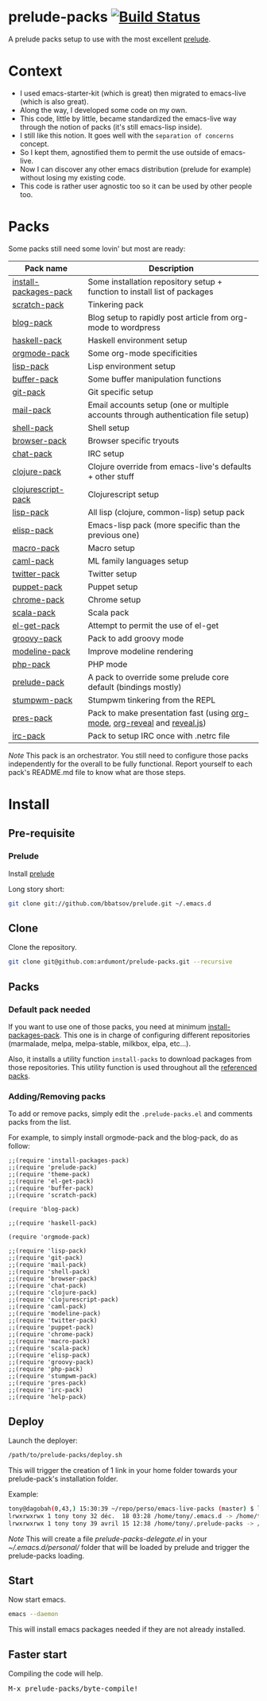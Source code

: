 prelude-packs [![Build Status](https://travis-ci.org/ardumont/prelude-packs.png?branch=master)](https://travis-ci.org/ardumont/prelude-packs)
=============

A prelude packs setup to use with the most excellent [prelude](https://github.com/bbatsov/prelude).

# Context

- I used emacs-starter-kit (which is great) then migrated to emacs-live (which is also great).
- Along the way, I developed some code on my own.
- This code, little by little, became standardized the emacs-live way through the notion of packs (it's still emacs-lisp inside).
- I still like this notion. It goes well with the `separation of concerns` concept.
- So I kept them, agnostified them to permit the use outside of emacs-live.
- Now I can discover any other emacs distribution (prelude for example) without losing my existing code.
- This code is rather user agnostic too so it can be used by other people too.

# Packs

Some packs still need some lovin' but most are ready:

Pack name                                                                   | Description
----------------------------------------------------------------------------|-----------------------------------------------------------------------------------
[install-packages-pack](https://github.com/ardumont/install-packages-pack)  | Some installation repository setup + function to install list of packages
[scratch-pack](https://github.com/ardumont/scratch-pack)                    | Tinkering pack
[blog-pack](https://github.com/ardumont/blog-pack)                          | Blog setup to rapidly post article from org-mode to wordpress
[haskell-pack](https://github.com/ardumont/haskell-pack)                    | Haskell environment setup
[orgmode-pack](https://github.com/ardumont/orgmode-pack)                    | Some org-mode specificities
[lisp-pack](https://github.com/ardumont/lisp-pack)                          | Lisp environment setup
[buffer-pack](https://github.com/ardumont/buffer-pack)                      | Some buffer manipulation functions
[git-pack](https://github.com/ardumont/git-pack)                            | Git specific setup
[mail-pack](https://github.com/ardumont/mail-pack)                          | Email accounts setup (one or multiple accounts through authentication file setup)
[shell-pack](https://github.com/ardumont/shell-pack)                        | Shell setup
[browser-pack](https://github.com/ardumont/browser-pack)                    | Browser specific tryouts
[chat-pack](https://github.com/ardumont/chat-pack)                          | IRC setup
[clojure-pack](https://github.com/ardumont/clojure-pack)                    | Clojure override from emacs-live's defaults + other stuff
[clojurescript-pack](https://github.com/ardumont/clojurescript-pack)        | Clojurescript setup
[lisp-pack](https://github.com/ardumont/lisp-pack)                          | All lisp (clojure, common-lisp) setup pack
[elisp-pack](https://github.com/ardumont/elisp-pack)                        | Emacs-lisp pack (more specific than the previous one)
[macro-pack](https://github.com/ardumont/macro-pack)                        | Macro setup
[caml-pack](https://github.com/ardumont/caml-pack)                          | ML family languages setup
[twitter-pack](https://github.com/ardumont/twitter-pack)                    | Twitter setup
[puppet-pack](https://github.com/ardumont/puppet-pack)                      | Puppet setup
[chrome-pack](https://github.com/ardumont/chrome-pack)                      | Chrome setup
[scala-pack](https://github.com/ardumont/scala-pack)                        | Scala pack
[el-get-pack](https://github.com/ardumont/el-get-pack)                      | Attempt to permit the use of el-get
[groovy-pack](https://github.com/ardumont/groovy-pack)                      | Pack to add groovy mode
[modeline-pack](https://github.com/ardumont/modeline-pack)                  | Improve modeline rendering
[php-pack](https://github.com/ardumont/php-pack)                            | PHP mode
[prelude-pack](https://github.com/ardumont/prelude-pack)                    | A pack to override some prelude core default (bindings mostly)
[stumpwm-pack](https://github.com/ardumont/stumpwm-pack)                    | Stumpwm tinkering from the REPL
[pres-pack](https://github.com/ardumont/pres-pack)                          | Pack to make presentation fast (using [org-mode](http://orgmode.org/), [org-reveal](https://github.com/yjwen/org-reveal/) and [reveal.js](http://lab.hakim.se/reveal-js/#/))
[irc-pack](https://github.com/ardumont/irc-pack)                            | Pack to setup IRC once with .netrc file

*Note*
This pack is an orchestrator.
You still need to configure those packs independently for the overall to be fully functional.
Report yourself to each pack's README.md file to know what are those steps.

# Install

## Pre-requisite

### Prelude

Install [prelude](https://github.com/bbatsov/prelude)

Long story short:

```sh
git clone git://github.com/bbatsov/prelude.git ~/.emacs.d
```

## Clone

Clone the repository.

```sh
git clone git@github.com:ardumont/prelude-packs.git --recursive
```

## Packs

### Default pack needed

If you want to use one of those packs, you need at minimum [install-packages-pack](https://github.com/ardumont/install-packages-pack).
This one is in charge of configuring different repositories (marmalade, melpa, melpa-stable, milkbox, elpa, etc...).

Also, it installs a utility function `install-packs` to download packages from those repositories.
This utility function is used throughout all the [referenced packs](#pack-list).

### Adding/Removing packs

To add or remove packs, simply edit the `.prelude-packs.el` and comments packs from the list.

For example, to simply install orgmode-pack and the blog-pack, do as follow:
```elisp
;;(require 'install-packages-pack)
;;(require 'prelude-pack)
;;(require 'theme-pack)
;;(require 'el-get-pack)
;;(require 'buffer-pack)
;;(require 'scratch-pack)

(require 'blog-pack)

;;(require 'haskell-pack)

(require 'orgmode-pack)

;;(require 'lisp-pack)
;;(require 'git-pack)
;;(require 'mail-pack)
;;(require 'shell-pack)
;;(require 'browser-pack)
;;(require 'chat-pack)
;;(require 'clojure-pack)
;;(require 'clojurescript-pack)
;;(require 'caml-pack)
;;(require 'modeline-pack)
;;(require 'twitter-pack)
;;(require 'puppet-pack)
;;(require 'chrome-pack)
;;(require 'macro-pack)
;;(require 'scala-pack)
;;(require 'elisp-pack)
;;(require 'groovy-pack)
;;(require 'php-pack)
;;(require 'stumpwm-pack)
;;(require 'pres-pack)
;;(require 'irc-pack)
;;(require 'help-pack)

```

## Deploy

Launch the deployer:

```sh
/path/to/prelude-packs/deploy.sh
```

This will trigger the creation of 1 link in your home folder towards your prelude-pack's installation folder.

Example:

```sh
tony@dagobah(0,43,) 15:30:39 ~/repo/perso/emacs-live-packs (master) $ ll ~/.emacs*
lrwxrwxrwx 1 tony tony 32 déc.  18 03:28 /home/tony/.emacs.d -> /home/tony/repo/perso/prelude
lrwxrwxrwx 1 tony tony 39 avril 15 12:38 /home/tony/.prelude-packs -> /home/tony/repo/perso/prelude-packs/
```

*Note*
This will create a file *prelude-packs-delegate.el* in your *~/.emacs.d/personal/* folder that will be loaded by prelude and trigger the prelude-packs loading.

## Start

Now start emacs.

```sh
emacs --daemon
```

This will install emacs packages needed if they are not already installed.

## Faster start

Compiling the code will help.

<kbd>M-x prelude-packs/byte-compile!</kbd>
